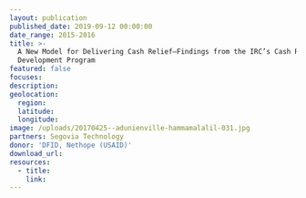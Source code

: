 ```yaml
---
layout: publication
published_date: 2019-09-12 00:00:00
date_range: 2015-2016
title: >-
  A New Model for Delivering Cash Relief–Findings from the IRC’s Cash Research &
  Development Program
featured: false
focuses:
description:
geolocation:
  region:
  latitude:
  longitude:
image: /uploads/20170425--adunienville-hammamalalil-031.jpg
partners: Segovia Technology
donor: 'DFID, Nethope (USAID)'
download_url:
resources:
  - title:
    link:
---
```


